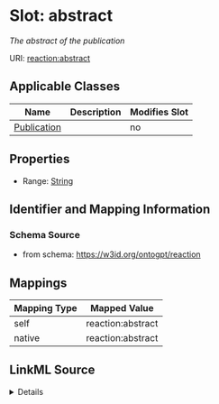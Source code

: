 

# Slot: abstract


_The abstract of the publication_



URI: [reaction:abstract](http://w3id.org/ontogpt/reaction/abstract)



<!-- no inheritance hierarchy -->





## Applicable Classes

| Name | Description | Modifies Slot |
| --- | --- | --- |
| [Publication](Publication.md) |  |  no  |







## Properties

* Range: [String](String.md)





## Identifier and Mapping Information







### Schema Source


* from schema: https://w3id.org/ontogpt/reaction




## Mappings

| Mapping Type | Mapped Value |
| ---  | ---  |
| self | reaction:abstract |
| native | reaction:abstract |




## LinkML Source

<details>
```yaml
name: abstract
description: The abstract of the publication
from_schema: https://w3id.org/ontogpt/reaction
rank: 1000
alias: abstract
owner: Publication
domain_of:
- Publication
range: string

```
</details>